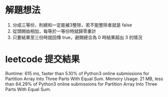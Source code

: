 # 解題想法
1. 分成三等份，則總和一定能被3整除，若不能整除者就是 false
2. 從頭開始相加，每等於一等份時就歸零重計
3. 只要結果至三份時就回傳 true，避開總合為 0 時結果超出 3 的情況

# leetcode 提交結果
Runtime: 615 ms, faster than 5.10% of Python3 online submissions for Partition Array Into Three Parts With Equal Sum.
Memory Usage: 21 MB, less than 64.29% of Python3 online submissions for Partition Array Into Three Parts With Equal Sum.